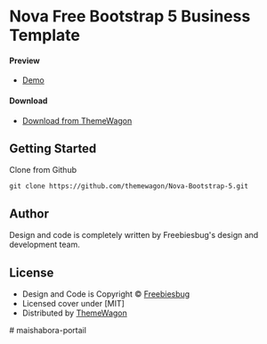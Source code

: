 # Nova Free Bootstrap 5 Business Template 

#### Preview

 - [Demo](https://themewagon.github.io/Nova-Bootstrap-5/)

#### Download
 - [Download from ThemeWagon](https://themewagon.com/themes/nova-bootstrap/)

## Getting Started

Clone from Github

```
git clone https://github.com/themewagon/Nova-Bootstrap-5.git
```
## Author

Design and code is completely written by Freebiesbug's design and development team.  


## License

 - Design and Code is Copyright &copy; [Freebiesbug](https://freebiesbug.com/)
 - Licensed cover under [MIT]
 - Distributed by [ThemeWagon](https://themewagon.com)


#   m a i s h a b o r a - p o r t a i l  
 